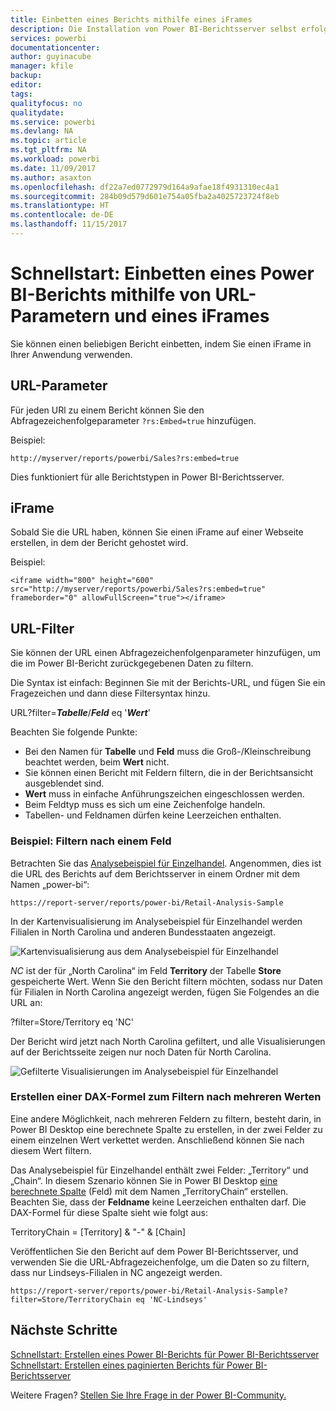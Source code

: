 ```yaml
---
title: Einbetten eines Berichts mithilfe eines iFrames
description: Die Installation von Power BI-Berichtsserver selbst erfolgt sehr schnell. Die Schritte zum Herunterladen, Installieren und Konfigurieren bis zur Inbetriebnahme dauern nur wenige Minuten.
services: powerbi
documentationcenter: 
author: guyinacube
manager: kfile
backup: 
editor: 
tags: 
qualityfocus: no
qualitydate: 
ms.service: powerbi
ms.devlang: NA
ms.topic: article
ms.tgt_pltfrm: NA
ms.workload: powerbi
ms.date: 11/09/2017
ms.author: asaxton
ms.openlocfilehash: df22a7ed0772979d164a9afae18f4931310ec4a1
ms.sourcegitcommit: 284b09d579d601e754a05fba2a4025723724f8eb
ms.translationtype: HT
ms.contentlocale: de-DE
ms.lasthandoff: 11/15/2017
---
```

# <a name="quickstart-embed-a-power-bi-report-using-an-iframe-and-url-parameters"></a>Schnellstart: Einbetten eines Power BI-Berichts mithilfe von URL-Parametern und eines iFrames

Sie können einen beliebigen Bericht einbetten, indem Sie einen iFrame in Ihrer Anwendung verwenden. 

## <a name="url-parameter"></a>URL-Parameter

Für jeden URl zu einem Bericht können Sie den Abfragezeichenfolgeparameter `?rs:Embed=true` hinzufügen.

Beispiel:

```
http://myserver/reports/powerbi/Sales?rs:embed=true
```

Dies funktioniert für alle Berichtstypen in Power BI-Berichtsserver.

## <a name="iframe"></a>iFrame

Sobald Sie die URL haben, können Sie einen iFrame auf einer Webseite erstellen, in dem der Bericht gehostet wird.

Beispiel:

```
<iframe width="800" height="600" src="http://myserver/reports/powerbi/Sales?rs:embed=true" frameborder="0" allowFullScreen="true"></iframe>
```

## <a name="url-filter"></a>URL-Filter

Sie können der URL einen Abfragezeichenfolgenparameter hinzufügen, um die im Power BI-Bericht zurückgegebenen Daten zu filtern.

Die Syntax ist einfach: Beginnen Sie mit der Berichts-URL, und fügen Sie ein Fragezeichen und dann diese Filtersyntax hinzu.

URL?filter=***Tabelle***/***Feld*** eq '***Wert***'

Beachten Sie folgende Punkte:

- Bei den Namen für **Tabelle** und **Feld** muss die Groß-/Kleinschreibung beachtet werden, beim **Wert** nicht.
- Sie können einen Bericht mit Feldern filtern, die in der Berichtsansicht ausgeblendet sind.
- **Wert** muss in einfache Anführungszeichen eingeschlossen werden.
- Beim Feldtyp muss es sich um eine Zeichenfolge handeln.
- Tabellen- und Feldnamen dürfen keine Leerzeichen enthalten.

###  <a name="example-filter-on-a-field"></a>Beispiel: Filtern nach einem Feld

Betrachten Sie das [Analysebeispiel für Einzelhandel](../sample-datasets.md). Angenommen, dies ist die URL des Berichts auf dem Berichtsserver in einem Ordner mit dem Namen „power-bi“:

```
https://report-server/reports/power-bi/Retail-Analysis-Sample
```

In der Kartenvisualisierung im Analysebeispiel für Einzelhandel werden Filialen in North Carolina und anderen Bundesstaaten angezeigt.

![Kartenvisualisierung aus dem Analysebeispiel für Einzelhandel](media/quickstart-embed/report-server-retail-analysis-sample-map.png)

*NC* ist der für „North Carolina“ im Feld **Territory** der Tabelle **Store** gespeicherte Wert. Wenn Sie den Bericht filtern möchten, sodass nur Daten für Filialen in North Carolina angezeigt werden, fügen Sie Folgendes an die URL an:

?filter=Store/Territory eq 'NC'

Der Bericht wird jetzt nach North Carolina gefiltert, und alle Visualisierungen auf der Berichtsseite zeigen nur noch Daten für North Carolina.

![Gefilterte Visualisierungen im Analysebeispiel für Einzelhandel](media/quickstart-embed/report-server-retail-analysis-sample-filtered-map.png)

### <a name="create-a-dax-formula-to-filter-on-multiple-values"></a>Erstellen einer DAX-Formel zum Filtern nach mehreren Werten

Eine andere Möglichkeit, nach mehreren Feldern zu filtern, besteht darin, in Power BI Desktop eine berechnete Spalte zu erstellen, in der zwei Felder zu einem einzelnen Wert verkettet werden. Anschließend können Sie nach diesem Wert filtern.

Das Analysebeispiel für Einzelhandel enthält zwei Felder: „Territory“ und „Chain“. In diesem Szenario können Sie in Power BI Desktop [eine berechnete Spalte](../desktop-tutorial-create-calculated-columns.md) (Feld) mit dem Namen „TerritoryChain“ erstellen. Beachten Sie, dass der **Feldname** keine Leerzeichen enthalten darf. Die DAX-Formel für diese Spalte sieht wie folgt aus:

TerritoryChain = [Territory] & "-" & [Chain]

Veröffentlichen Sie den Bericht auf dem Power BI-Berichtsserver, und verwenden Sie die URL-Abfragezeichenfolge, um die Daten so zu filtern, dass nur Lindseys-Filialen in NC angezeigt werden.

```
https://report-server/reports/power-bi/Retail-Analysis-Sample?filter=Store/TerritoryChain eq 'NC-Lindseys'

```

## <a name="next-steps"></a>Nächste Schritte

[Schnellstart: Erstellen eines Power BI-Berichts für Power BI-Berichtsserver](quickstart-create-powerbi-report.md)  
[Schnellstart: Erstellen eines paginierten Berichts für Power BI-Berichtsserver](quickstart-create-paginated-report.md)  

Weitere Fragen? [Stellen Sie Ihre Frage in der Power BI-Community.](https://community.powerbi.com/)